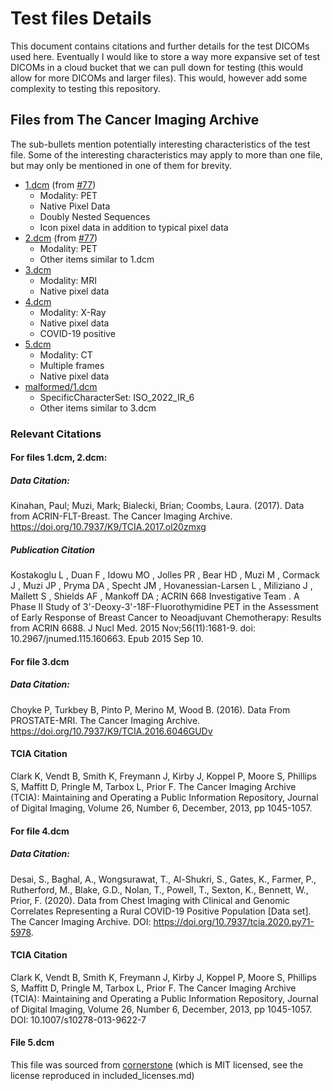 # Test files Details

This document contains citations and further details for the test DICOMs used
here. Eventually I would like to store a way more expansive set of test DICOMs
in a cloud bucket that we can pull down for testing (this would allow for more 
DICOMs and larger files). This would, however add some complexity to testing 
this repository.  


## Files from The Cancer Imaging Archive

The sub-bullets mention potentially interesting characteristics of the test file.
Some of the interesting characteristics may apply to more than one file, but may only
be mentioned in one of them for brevity.

* [1.dcm](1.dcm) (from [#77](https://github.com/suyashkumar/dicom/issues/77)) 
  * Modality: PET 
  * Native Pixel Data
  * Doubly Nested Sequences
  * Icon pixel data in addition to typical pixel data 
* [2.dcm](2.dcm) (from [#77](https://github.com/suyashkumar/dicom/issues/77))
  * Modality: PET
  * Other items similar to 1.dcm
* [3.dcm](3.dcm)
  * Modality: MRI 
  * Native pixel data
* [4.dcm](4.dcm)
  * Modality: X-Ray
  * Native pixel data
  * COVID-19 positive
* [5.dcm](5.dcm)
  * Modality: CT
  * Multiple frames
  * Native pixel data
* [malformed/1.dcm](malformed/1.dcm)
  * SpecificCharacterSet: ISO_2022_IR_6
  * Other items similar to 3.dcm
### Relevant Citations
#### For files 1.dcm, 2.dcm:
##### Data Citation:
Kinahan, Paul; Muzi, Mark; Bialecki, Brian; Coombs, Laura. (2017). Data from ACRIN-FLT-Breast. The Cancer Imaging Archive. https://doi.org/10.7937/K9/TCIA.2017.ol20zmxg

##### Publication Citation
Kostakoglu L ,  Duan F ,  Idowu MO ,  Jolles PR ,  Bear HD ,  Muzi M ,  Cormack J ,  Muzi JP ,  Pryma DA ,  Specht JM ,  Hovanessian-Larsen L ,  Miliziano J ,  Mallett S ,  Shields AF ,  Mankoff DA ;  ACRIN 668 Investigative Team . A Phase II Study of 3'-Deoxy-3'-18F-Fluorothymidine PET in the Assessment of Early Response of Breast Cancer to Neoadjuvant Chemotherapy: Results from ACRIN 6688. J Nucl Med. 2015 Nov;56(11):1681-9. doi: 10.2967/jnumed.115.160663. Epub 2015 Sep 10. 


#### For file 3.dcm

##### Data Citation:
Choyke P, Turkbey B, Pinto P, Merino M, Wood B. (2016). Data From PROSTATE-MRI. The Cancer Imaging Archive. https://doi.org/10.7937/K9/TCIA.2016.6046GUDv


#### TCIA Citation
Clark K, Vendt B, Smith K, Freymann J, Kirby J, Koppel P, Moore S, Phillips S, Maffitt D, Pringle M, Tarbox L, Prior F. The Cancer Imaging Archive (TCIA): Maintaining and Operating a Public Information Repository, Journal of Digital Imaging, Volume 26, Number 6, December, 2013, pp 1045-1057.

#### For file 4.dcm

##### Data Citation:
Desai, S., Baghal, A., Wongsurawat, T., Al-Shukri, S., Gates, K., Farmer, P., Rutherford, M., Blake, G.D., Nolan, T., Powell, T., Sexton, K., Bennett, W., Prior, F. (2020). Data from Chest Imaging with Clinical and Genomic Correlates Representing a Rural COVID-19 Positive Population [Data set]. The Cancer Imaging Archive. DOI: https://doi.org/10.7937/tcia.2020.py71-5978.

#### TCIA Citation
Clark K, Vendt B, Smith K, Freymann J, Kirby J, Koppel P, Moore S, Phillips S, Maffitt D, Pringle M, Tarbox L, Prior F. The Cancer Imaging Archive (TCIA): Maintaining and Operating a Public Information Repository, Journal of Digital Imaging, Volume 26, Number 6, December, 2013, pp 1045-1057. DOI: 10.1007/s10278-013-9622-7

#### File 5.dcm
This file was sourced from [cornerstone](https://github.com/cornerstonejs/dicomParser/blob/master/testImages/encapsulated/multi-frame/CT0012.explicit_little_endian.dcm) 
(which is MIT licensed, see the license reproduced in included_licenses.md)
